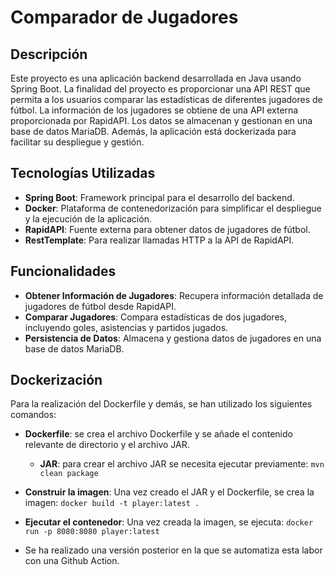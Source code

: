 # Comparador de Jugadores

## Descripción

Este proyecto es una aplicación backend desarrollada en Java usando Spring Boot. La finalidad del proyecto es proporcionar una API REST que permita a los usuarios comparar las estadísticas de diferentes jugadores de fútbol. La información de los jugadores se obtiene de una API externa proporcionada por RapidAPI. Los datos se almacenan y gestionan en una base de datos MariaDB. Además, la aplicación está dockerizada para facilitar su despliegue y gestión.

## Tecnologías Utilizadas

- **Spring Boot**: Framework principal para el desarrollo del backend.
- **Docker**: Plataforma de contenedorización para simplificar el despliegue y la ejecución de la aplicación.
- **RapidAPI**: Fuente externa para obtener datos de jugadores de fútbol.
- **RestTemplate**: Para realizar llamadas HTTP a la API de RapidAPI.

## Funcionalidades

- **Obtener Información de Jugadores**: Recupera información detallada de jugadores de fútbol desde RapidAPI.
- **Comparar Jugadores**: Compara estadísticas de dos jugadores, incluyendo goles, asistencias y partidos jugados.
- **Persistencia de Datos**: Almacena y gestiona datos de jugadores en una base de datos MariaDB.

## Dockerización

Para la realización del Dockerfile y demás, se han utilizado los siguientes comandos:

- **Dockerfile**: se crea el archivo Dockerfile y se añade el contenido relevante de directorio y el archivo JAR.
  - **JAR**: para crear el archivo JAR se necesita ejecutar previamente: ``` mvn clean package ```
- **Construir la imagen**: Una vez creado el JAR y el Dockerfile, se crea la imagen: ```docker build -t player:latest .```
- **Ejecutar el contenedor**: Una vez creada la imagen, se ejecuta: ```docker run -p 8080:8080 player:latest```

- Se ha realizado una versión posterior en la que se automatiza esta labor con una Github Action.
